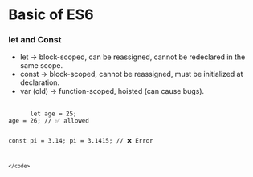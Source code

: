 <div>
  <h1>Basic of ES6</h1>
<h3>let and Const</h3>
  <ul>
    <li>
let → block-scoped, can be reassigned, cannot be redeclared in the same scope.
    </li>
    <li>
const → block-scoped, cannot be reassigned, must be initialized at declaration.
</li>
    <li>
var (old) → function-scoped, hoisted (can cause bugs).
    </li>
  </ul>
  <pre>
    <code language="javascript">
      let age = 25;
age = 26; // ✅ allowed

const pi = 3.14;
pi = 3.1415; // ❌ Error

    </code>
  </pre>
</div>
